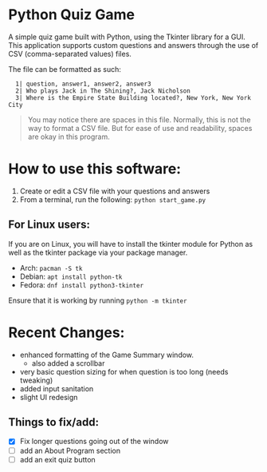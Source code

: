 # Python Quiz Game

A simple quiz game built with Python, using the Tkinter library for a GUI.
This application supports custom questions and answers through the use of CSV (comma-separated values) files.

The file can be formatted as such:
```
  1| question, answer1, answer2, answer3
  2| Who plays Jack in The Shining?, Jack Nicholson
  3| Where is the Empire State Building located?, New York, New York City
```
> You may notice there are spaces in this file. 
> Normally, this is not the way to format a CSV file.
> But for ease of use and readability, spaces are okay in this program.

# How to use this software:
1. Create or edit a CSV file with your questions and answers
2. From a terminal, run the following: `python start_game.py`

## For Linux users:
If you are on Linux, you will have to install the tkinter module for Python as well as the tkinter package via your package manager.
- Arch: `pacman -S tk` 
- Debian: `apt install python-tk`
- Fedora: `dnf install python3-tkinter`

Ensure that it is working by running `python -m tkinter`

# Recent Changes:
- enhanced formatting of the Game Summary window.
  - also added a scrollbar
- very basic question sizing for when question is too long (needs tweaking)
- added input sanitation
- slight UI redesign

## Things to fix/add:
- [x] Fix longer questions going out of the window
- [ ] add an About Program section
- [ ] add an exit quiz button
